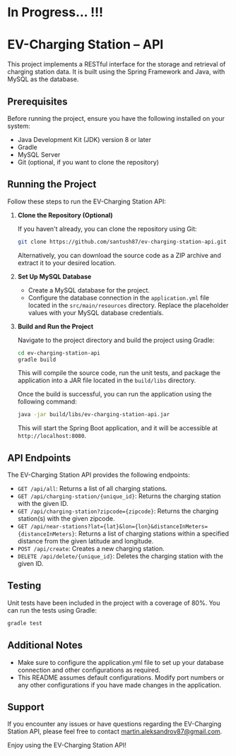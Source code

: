 # In Progress... !!!

# EV-Charging Station – API

This project implements a RESTful interface for the storage and retrieval of charging station data. It is built using the Spring Framework and Java, with MySQL as the database.

## Prerequisites

Before running the project, ensure you have the following installed on your system:

- Java Development Kit (JDK) version 8 or later
- Gradle
- MySQL Server
- Git (optional, if you want to clone the repository)

## Running the Project

Follow these steps to run the EV-Charging Station API:

1. **Clone the Repository (Optional)**

   If you haven't already, you can clone the repository using Git:

    ```bash
    git clone https://github.com/santush87/ev-charging-station-api.git
    ```

   Alternatively, you can download the source code as a ZIP archive and extract it to your desired location.

2. **Set Up MySQL Database**

    - Create a MySQL database for the project.
    - Configure the database connection in the `application.yml` file located in the `src/main/resources` directory. Replace the placeholder values with your MySQL database credentials.

3. **Build and Run the Project**

   Navigate to the project directory and build the project using Gradle:

    ```bash
    cd ev-charging-station-api
    gradle build
    ```

   This will compile the source code, run the unit tests, and package the application into a JAR file located in the `build/libs` directory.

   Once the build is successful, you can run the application using the following command:

    ```bash
    java -jar build/libs/ev-charging-station-api.jar
    ```

   This will start the Spring Boot application, and it will be accessible at `http://localhost:8080`.

## API Endpoints

The EV-Charging Station API provides the following endpoints:

- `GET /api/all`: Returns a list of all charging stations.
- `GET /api/charging-station/{unique_id}`: Returns the charging station with the given ID.
- `GET /api/charging-station?zipcode={zipcode}`: Returns the charging station(s) with the given zipcode.
- `GET /api/near-stations?lat={lat}&lon={lon}&distanceInMeters={distanceInMeters}`: Returns a list of charging stations within a specified distance from the given latitude and longitude.
- `POST /api/create`: Creates a new charging station.
- `DELETE /api/delete/{unique_id}`: Deletes the charging station with the given ID.

## Testing

Unit tests have been included in the project with a coverage of 80%. You can run the tests using Gradle:

```bash
gradle test
```

## Additional Notes

- Make sure to configure the application.yml file to set up your database connection and other configurations as required.
- This README assumes default configurations. Modify port numbers or any other configurations if you have made changes in the application.

## Support

If you encounter any issues or have questions regarding the EV-Charging Station API, please feel free to contact [martin.aleksandrov87@gmail.com](mailto:your-email@example.com).

Enjoy using the EV-Charging Station API!
